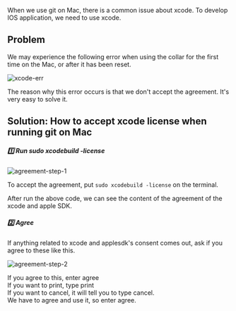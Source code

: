 When we use git on Mac, there is a common issue about xcode. To develop IOS application, we need to use xcode.

## Problem

We may experience the following error when using the collar for the first time on the Mac, or after it has been reset.

![xcode-err](https://github.com/user-attachments/assets/27acf5ad-24f1-4934-b9b0-79324c8762d1)

The reason why this error occurs is that we don't accept the agreement. It's very easy to solve it.

## Solution: How to accept xcode license when running git on Mac

##### 1️⃣ Run sudo xcodebuild -license

![agreement-step-1](https://github.com/user-attachments/assets/18677747-63ef-48c2-8838-5d22e4462e94)

To accept the agreement, put `sudo xcodebuild -license` on the terminal.

After run the above code, we can see the content of the agreement of the xcode and apple SDK.

##### 2️⃣ Agree

If anything related to xcode and applesdk's consent comes out, ask if you agree to these like this.

![agreement-step-2](https://github.com/user-attachments/assets/083dfe48-338f-42c7-936f-27c497cd54cd)

If you agree to this, enter agree  
If you want to print, type print  
If you want to cancel, it will tell you to type cancel.  
We have to agree and use it, so enter agree.
